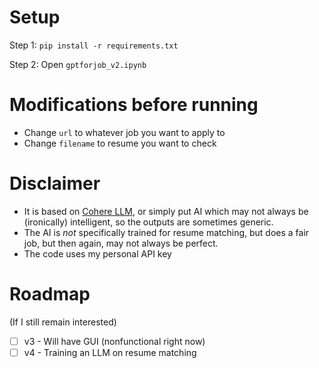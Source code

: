 # Setup
Step 1:
`pip install -r requirements.txt`

Step 2: Open `gptforjob_v2.ipynb`

# Modifications before running
- Change `url` to whatever job you want to apply to
- Change `filename` to resume you want to check

# Disclaimer
- It is based on [Cohere LLM](https://cohere.com/), or simply put AI which may not always be (ironically) intelligent, so the outputs are sometimes generic.
- The AI is *not* specifically trained for resume matching, but does a fair job, but then again, may not always be perfect.
- The code uses my personal API key

# Roadmap
(If  I still remain interested)
- [ ] v3 - Will have GUI (nonfunctional right now)
- [ ] v4 - Training an LLM on resume matching

